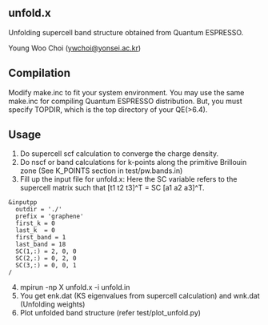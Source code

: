 
## unfold.x

Unfolding supercell band structure obtained from Quantum ESPRESSO.

Young Woo Choi (ywchoi@yonsei.ac.kr)

## Compilation

Modify make.inc to fit your system environment. 
You may use the same make.inc for compiling Quantum ESPRESSO distribution.
But, you must specify TOPDIR, which is the top directory of your QE(>6.4).

## Usage

1. Do supercell scf calculation to converge the charge density.
2. Do nscf or band calculations for k-points along the primitive Brillouin zone (See K_POINTS section in test/pw.bands.in)
3. Fill up the input file for unfold.x: Here the SC variable refers to the supercell matrix such that [t1 t2 t3]^T = SC [a1 a2 a3]^T.

```
&inputpp
  outdir = './'
  prefix = 'graphene'
  first_k = 0 
  last_k  = 0
  first_band = 1
  last_band = 18
  SC(1,:) = 2, 0, 0
  SC(2,:) = 0, 2, 0
  SC(3,:) = 0, 0, 1
/
```

4. mpirun -np X unfold.x -i unfold.in 
5. You get enk.dat (KS eigenvalues from supercell calculation) and wnk.dat (Unfolding weights)
6. Plot unfolded band structure (refer test/plot_unfold.py)
